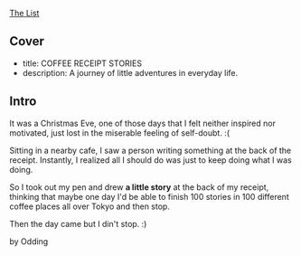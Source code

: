 [The List](http://coffee.odding.rocks/)

## Cover

- title: COFFEE RECEIPT STORIES
- description: A journey of little adventures in everyday life.

## Intro 

It was a Christmas Eve, one of those days that I felt neither inspired nor motivated, just lost in the miserable feeling of self-doubt. :(

Sitting in a nearby cafe, I saw a person writing something at the back of the receipt. Instantly, I realized all I should do was just to keep doing what I was doing.

So I took out my pen and drew **a little story** at the back of my receipt, thinking that maybe one day I'd be able to finish 100 stories in 100 different coffee places all over Tokyo and then stop.

Then the day came but I din't stop. :)

by Odding